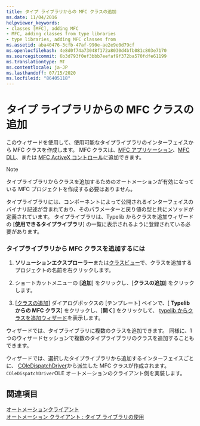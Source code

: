 ```yaml
---
title: タイプ ライブラリからの MFC クラスの追加
ms.date: 11/04/2016
helpviewer_keywords:
- classes [MFC], adding MFC
- MFC, adding classes from type libraries
- type libraries, adding MFC classes from
ms.assetid: aba40476-3cfb-47af-990e-ae2e9e0d79cf
ms.openlocfilehash: 4e8d0f74a73048f172a8030d4bfb081c803e7170
ms.sourcegitcommit: 6b3d793f0ef3bbb7eefaf9f372ba570fdfe61199
ms.translationtype: MT
ms.contentlocale: ja-JP
ms.lasthandoff: 07/15/2020
ms.locfileid: "86405118"
---
```

# <a name="adding-an-mfc-class-from-a-type-library"></a>タイプ ライブラリからの MFC クラスの追加

このウィザードを使用して、使用可能なタイプライブラリのインターフェイスから MFC クラスを作成します。 MFC クラスは、[MFC アプリケーション](../../mfc/reference/creating-an-mfc-application.md)、[MFC DLL](../../mfc/reference/creating-an-mfc-dll-project.md)、または [MFC ActiveX コントロール](../../mfc/reference/creating-an-mfc-activex-control.md)に追加できます。

> [!NOTE]
> タイプライブラリからクラスを追加するためのオートメーションが有効になっている MFC プロジェクトを作成する必要はありません。

タイプライブラリには、コンポーネントによって公開されるインターフェイスのバイナリ記述が含まれており、そのパラメーターと戻り値の型と共にメソッドが定義されています。 タイプライブラリは、Typelib からクラスを追加ウィザードの [**使用できるタイプライブラリ**] の一覧に表示されるように登録されている必要があります。

### <a name="to-add-an-mfc-class-from-a-type-library"></a>タイプライブラリから MFC クラスを追加するには

1. **ソリューションエクスプローラー**または[クラスビュー](/visualstudio/ide/viewing-the-structure-of-code)で、クラスを追加するプロジェクトの名前を右クリックします。

1. ショートカットメニューの [**追加**] をクリックし、[**クラスの追加**] をクリックします。

1. [[クラスの追加](../../ide/add-class-dialog-box.md)] ダイアログボックスの [テンプレート] ペインで、[ **Typelib からの MFC クラス**] をクリックし、[**開く**] をクリックして、 [typelib からクラスを追加ウィザード](../../mfc/reference/add-class-from-typelib-wizard.md)を表示します。

ウィザードでは、タイプライブラリに複数のクラスを追加できます。 同様に、1つのウィザードセッションで複数のタイプライブラリのクラスを追加することもできます。

ウィザードでは、選択したタイプライブラリから追加するインターフェイスごとに、 [COleDispatchDriver](../../mfc/reference/coledispatchdriver-class.md)から派生した MFC クラスが作成されます。 `COleDispatchDriver`OLE オートメーションのクライアント側を実装します。

## <a name="see-also"></a>関連項目

[オートメーションクライアント](../../mfc/automation-clients.md)<br/>
[オートメーション クライアント : タイプ ライブラリの使用](../../mfc/automation-clients-using-type-libraries.md)
